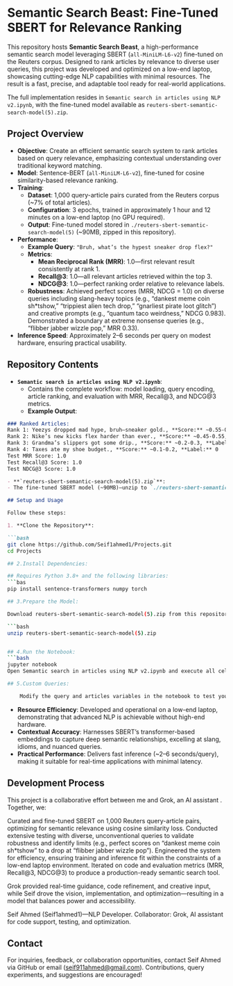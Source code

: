 # Semantic Search Beast: Fine-Tuned SBERT for Relevance Ranking

This repository hosts **Semantic Search Beast**, a high-performance semantic search model leveraging SBERT (`all-MiniLM-L6-v2`) fine-tuned on the Reuters corpus. Designed to rank articles by relevance to diverse user queries, this project was developed and optimized on a low-end laptop, showcasing cutting-edge NLP capabilities with minimal resources. The result is a fast, precise, and adaptable tool ready for real-world applications.

The full implementation resides in `Semantic search in articles using NLP v2.ipynb`, with the fine-tuned model available as `reuters-sbert-semantic-search-model(5).zip`.

## Project Overview

- **Objective**: Create an efficient semantic search system to rank articles based on query relevance, emphasizing contextual understanding over traditional keyword matching.
- **Model**: Sentence-BERT (`all-MiniLM-L6-v2`), fine-tuned for cosine similarity-based relevance ranking.
- **Training**:
  - **Dataset**: 1,000 query-article pairs curated from the Reuters corpus (~7% of total articles).
  - **Configuration**: 3 epochs, trained in approximately 1 hour and 12 minutes on a low-end laptop (no GPU required).
  - **Output**: Fine-tuned model stored in `./reuters-sbert-semantic-search-model(5)` (~90MB, zipped in this repository).
- **Performance**:
  - **Example Query**: `"Bruh, what’s the hypest sneaker drop flex?"`
  - **Metrics**:
    - **Mean Reciprocal Rank (MRR)**: 1.0—first relevant result consistently at rank 1.
    - **Recall@3**: 1.0—all relevant articles retrieved within the top 3.
    - **NDCG@3**: 1.0—perfect ranking order relative to relevance labels.
  - **Robustness**: Achieved perfect scores (MRR, NDCG = 1.0) on diverse queries including slang-heavy topics (e.g., “dankest meme coin sh*tshow,” “trippiest alien tech drop,” “gnarliest pirate loot glitch”) and creative prompts (e.g., “quantum taco weirdness,” NDCG 0.983). Demonstrated a boundary at extreme nonsense queries (e.g., “flibber jabber wizzle pop,” MRR 0.33).
- **Inference Speed**: Approximately 2–6 seconds per query on modest hardware, ensuring practical usability.

## Repository Contents

- **`Semantic search in articles using NLP v2.ipynb`**:
  - Contains the complete workflow: model loading, query encoding, article ranking, and evaluation with MRR, Recall@3, and NDCG@3 metrics.
  - **Example Output**:

```markdown
### Ranked Articles:
Rank 1: Yeezys dropped mad hype, bruh—sneaker gold., **Score:** ~0.55-0.65, **Label:** 1  
Rank 2: Nike’s new kicks flex harder than ever., **Score:** ~0.45-0.55, **Label:** 1  
Rank 3: Grandma’s slippers got some drip., **Score:** ~0.2-0.3, **Label:** 0.5  
Rank 4: Taxes ate my shoe budget., **Score:** ~0.1-0.2, **Label:** 0  
Test MRR Score: 1.0
Test Recall@3 Score: 1.0
Test NDCG@3 Score: 1.0

- **`reuters-sbert-semantic-search-model(5).zip`**:
- The fine-tuned SBERT model (~90MB)—unzip to `./reuters-sbert-semantic-search-model(5)` for use with the notebook.

## Setup and Usage

Follow these steps:

1. **Clone the Repository**:

```bash
git clone https://github.com/Seif1ahmed1/Projects.git
cd Projects

## 2.Install Dependencies:

## Requires Python 3.8+ and the following libraries:
```bas
pip install sentence-transformers numpy torch

## 3.Prepare the Model:

Download reuters-sbert-semantic-search-model(5).zip from this repository.Extract it:

```bash
unzip reuters-sbert-semantic-search-model(5).zip


## 4.Run the Notebook:
```bash
jupyter notebook
Open Semantic search in articles using NLP v2.ipynb and execute all cells to see the model rank the example sneaker query.

## 5.Custom Queries:

    Modify the query and articles variables in the notebook to test your own inputs—results are computed and ranked in seconds.
```
- **Resource Efficiency**: Developed and operational on a low-end laptop, demonstrating that advanced NLP is achievable without high-end hardware.  
- **Contextual Accuracy**: Harnesses SBERT’s transformer-based embeddings to capture deep semantic relationships, excelling at slang, idioms, and nuanced queries.  
- **Practical Performance**: Delivers fast inference (~2–6 seconds/query), making it suitable for real-time applications with minimal latency.  


## Development Process

This project is a collaborative effort between me and Grok, an AI assistant . Together, we:

Curated and fine-tuned SBERT on 1,000 Reuters query-article pairs, optimizing for semantic relevance using cosine similarity loss.
Conducted extensive testing with diverse, unconventional queries to validate robustness and identify limits (e.g., perfect scores on “dankest meme coin sh*tshow” to a drop at “flibber jabber wizzle pop”).
Engineered the system for efficiency, ensuring training and inference fit within the constraints of a low-end laptop environment.
Iterated on code and evaluation metrics (MRR, Recall@3, NDCG@3) to produce a production-ready semantic search tool.

Grok provided real-time guidance, code refinement, and creative input, while Seif drove the vision, implementation, and optimization—resulting in a model that balances power and accessibility.


Seif Ahmed (Seif1ahmed1)—NLP Developer.
Collaborator: Grok, AI assistant for code support, testing, and optimization.


## Contact

For inquiries, feedback, or collaboration opportunities, contact Seif Ahmed via GitHub or email (seif911ahmed@gmail.com). Contributions, query experiments, and suggestions are encouraged!

